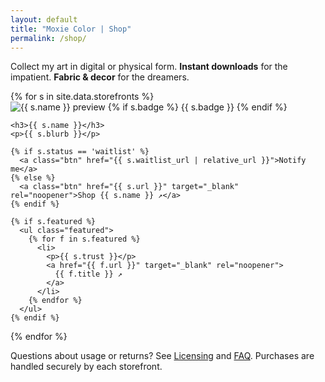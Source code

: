 ```yaml
---
layout: default
title: "Moxie Color | Shop"
permalink: /shop/
---
```


<p class="lede">Collect my art in digital or physical form.
<strong>Instant downloads</strong> for the impatient. <strong>Fabric & decor</strong> for the dreamers.</p>

<div class="shop-grid">
  {% for s in site.data.storefronts %}
  <article class="shop-card">
    <a class="img-link" aria-label="Shop {{ s.name }}"
       {% if s.url %}href="{{ s.url }}"{% endif %}
       {% if s.status != 'waitlist' %}target="_blank" rel="noopener"{% endif %}>
      <img src="{{ s.image | relative_url }}" alt="{{ s.name }} preview">
      {% if s.badge %}
        <span class="badge badge--overlay">{{ s.badge }}</span>
      {% endif %}
    </a>

    <h3>{{ s.name }}</h3>
    <p>{{ s.blurb }}</p>

    {% if s.status == 'waitlist' %}
      <a class="btn" href="{{ s.waitlist_url | relative_url }}">Notify me</a>
    {% else %}
      <a class="btn" href="{{ s.url }}" target="_blank" rel="noopener">Shop {{ s.name }} ↗</a>
    {% endif %}

    {% if s.featured %}
      <ul class="featured">
        {% for f in s.featured %}
          <li>
            <p>{{ s.trust }}</p>
            <a href="{{ f.url }}" target="_blank" rel="noopener">
              {{ f.title }} ↗
            </a>
          </li>
        {% endfor %}
      </ul>
    {% endif %}
  </article>
  {% endfor %}
</div>

<p class="fineprint">Questions about usage or returns? See
  <a href="{{ '/licensing/' | relative_url }}">Licensing</a> and
  <a href="{{ '/faq/' | relative_url }}">FAQ</a>.
  Purchases are handled securely by each storefront.</p>
